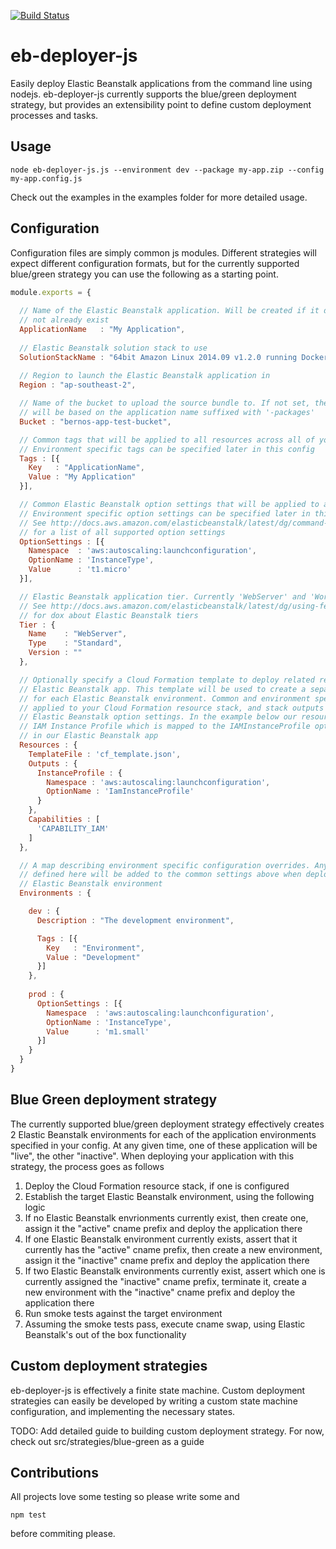 [![Build Status](https://travis-ci.org/bernos/eb-deployer-js.svg?branch=master)](https://travis-ci.org/bernos/eb-deployer-js)

# eb-deployer-js

Easily deploy Elastic Beanstalk applications from the command line using nodejs. eb-deployer-js currently supports the 
blue/green deployment strategy, but provides an extensibility point to define custom deployment processes and tasks.

## Usage

`node eb-deployer-js.js --environment dev --package my-app.zip --config my-app.config.js`

Check out the examples in the examples folder for more detailed usage.

## Configuration

Configuration files are simply common js modules. Different strategies will expect different configuration formats, but for the currently supported blue/green strategy you can use the following as a starting point.

```javascript
module.exports = {
  
  // Name of the Elastic Beanstalk application. Will be created if it does
  // not already exist
  ApplicationName   : "My Application",
    
  // Elastic Beanstalk solution stack to use
  SolutionStackName : "64bit Amazon Linux 2014.09 v1.2.0 running Docker 1.3.3",
    
  // Region to launch the Elastic Beanstalk application in
  Region : "ap-southeast-2",

  // Name of the bucket to upload the source bundle to. If not set, the bucket name 
  // will be based on the application name suffixed with '-packages'
  Bucket : "bernos-app-test-bucket",

  // Common tags that will be applied to all resources across all of your environments
  // Environment specific tags can be specified later in this config
  Tags : [{
    Key   : "ApplicationName",
    Value : "My Application"
  }],

  // Common Elastic Beanstalk option settings that will be applied to all environments
  // Environment specific option settings can be specified later in this config.
  // See http://docs.aws.amazon.com/elasticbeanstalk/latest/dg/command-options.html
  // for a list of all supported option settings
  OptionSettings : [{
    Namespace  : 'aws:autoscaling:launchconfiguration',
    OptionName : 'InstanceType',
    Value      : 't1.micro'
  }],

  // Elastic Beanstalk application tier. Currently 'WebServer' and 'Worker' are supported
  // See http://docs.aws.amazon.com/elasticbeanstalk/latest/dg/using-features-managing-env-tiers.html
  // for dox about Elastic Beanstalk tiers
  Tier : {
    Name    : "WebServer",
    Type    : "Standard",
    Version : ""
  },

  // Optionally specify a Cloud Formation template to deploy related resources along with your
  // Elastic Beanstalk app. This template will be used to create a separate Cloud Formation stack
  // for each Elastic Beanstalk environment. Common and environment specific tags will also be
  // applied to your Cloud Formation resource stack, and stack outputs can be mapped to 
  // Elastic Beanstalk option settings. In the example below our resource template creates an
  // IAM Instance Profile which is mapped to the IAMInstanceProfile option of the EC2 instances
  // in our Elastic Beanstalk app
  Resources : {
    TemplateFile : 'cf_template.json',
    Outputs : {
      InstanceProfile : {
        Namespace : 'aws:autoscaling:launchconfiguration',
        OptionName : 'IamInstanceProfile'
      }
    },
    Capabilities : [
      'CAPABILITY_IAM'
    ]
  },

  // A map describing environment specific configuration overrides. Any Tags or OptionSettings
  // defined here will be added to the common settings above when deploying/updating the 
  // Elastic Beanstalk environment
  Environments : {

    dev : {
      Description : "The development environment",

      Tags : [{
        Key   : "Environment",
        Value : "Development"
      }]
    },
    
    prod : {
      OptionSettings : [{
        Namespace  : 'aws:autoscaling:launchconfiguration',
        OptionName : 'InstanceType',
        Value      : 'm1.small'
      }]
    }
  }
}
```
## Blue Green deployment strategy

The currently supported blue/green deployment strategy effectively creates 2 Elastic Beanstalk environments for each of the application environments specified in your config. At any given time, one of these application will be "live", the other "inactive". When deploying your application with this strategy, the process goes as follows

1. Deploy the Cloud Formation resource stack, if one is configured
2. Establish the target Elastic Beanstalk environment, using the following logic
  1. If no Elastic Beanstalk envrionments currently exist, then create one, assign it the "active" cname prefix and deploy the application there
  2. If one Elastic Beanstalk environment currently exists, assert that it currently has the "active" cname prefix, then create a new environment, assign it the "inactive" cname prefix and deploy the application there
  3. If two Elastic Beanstalk environments currently exist, assert which one is currently assigned the "inactive" cname prefix, terminate it, create a new environment with the "inactive" cname prefix and deploy the application there
3. Run smoke tests against the target environment
4. Assuming the smoke tests pass, execute cname swap, using Elastic Beanstalk's out of the box functionality

## Custom deployment strategies

eb-deployer-js is effectively a finite state machine. Custom deployment strategies can easily be developed by writing a custom
state machine configuration, and implementing the necessary states.

TODO: Add detailed guide to building custom deployment strategy. For now, check out src/strategies/blue-green as a guide

## Contributions
All projects love some testing so please write some and
```
npm test
```
before commiting please.
